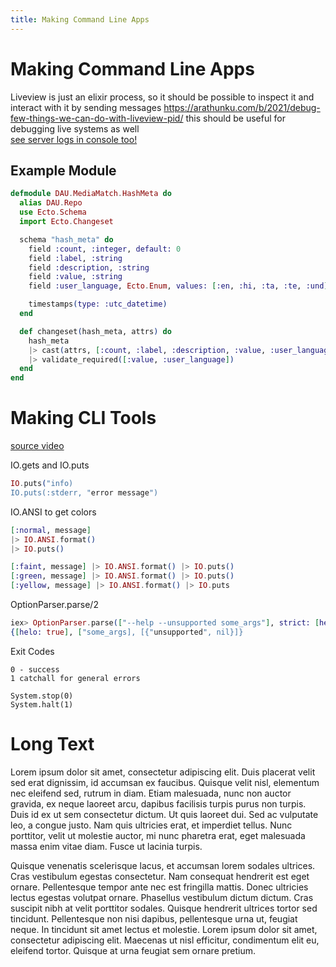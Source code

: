 ```yaml
---
title: Making Command Line Apps
---
```


# Making Command Line Apps
Liveview is just an elixir process, so it should be possible to inspect it and interact with it by sending messages
https://arathunku.com/b/2021/debug-few-things-we-can-do-with-liveview-pid/
this should be useful for debugging live systems as well  
[see server logs in console too!](https://twitter.com/chris_mccord/status/1772631568772710507)



## Example Module

```elixir
defmodule DAU.MediaMatch.HashMeta do
  alias DAU.Repo
  use Ecto.Schema
  import Ecto.Changeset

  schema "hash_meta" do
    field :count, :integer, default: 0
    field :label, :string
    field :description, :string
    field :value, :string
    field :user_language, Ecto.Enum, values: [:en, :hi, :ta, :te, :und]

    timestamps(type: :utc_datetime)
  end

  def changeset(hash_meta, attrs) do
    hash_meta
    |> cast(attrs, [:count, :label, :description, :value, :user_language])
    |> validate_required([:value, :user_language])
  end
end

```

# Making CLI Tools
[source video](https://www.youtube.com/watch?v=MLPWjH0RzWE)

IO.gets and IO.puts

```elixir
IO.puts("info)
IO.puts(:stderr, "error message")
```
IO.ANSI to get colors

```elixir
[:normal, message] 
|> IO.ANSI.format() 
|> IO.puts()

[:faint, message] |> IO.ANSI.format() |> IO.puts()
[:green, message] |> IO.ANSI.format() |> IO.puts()
[:yellow, message] |> IO.ANSI.format() |> IO.puts
```
OptionParser.parse/2
```elixir
iex> OptionParser.parse(["--help --unsupported some_args"], strict: [help: :boolean])
{[helo: true], ["some_args], [{"unsupported", nil}]}
```

Exit Codes
```
0 - success
1 catchall for general errors

System.stop(0)
System.halt(1)
```


# Long Text


Lorem ipsum dolor sit amet, consectetur adipiscing elit. Duis placerat velit sed erat dignissim, id accumsan ex faucibus. Quisque velit nisl, elementum nec eleifend sed, rutrum in diam. Etiam malesuada, nunc non auctor gravida, ex neque laoreet arcu, dapibus facilisis turpis purus non turpis. Duis id ex ut sem consectetur dictum. Ut quis laoreet dui. Sed ac vulputate leo, a congue justo. Nam quis ultricies erat, et imperdiet tellus. Nunc porttitor, velit ut molestie auctor, mi nunc pharetra erat, eget malesuada massa enim vitae diam. Fusce ut lacinia turpis.

Quisque venenatis scelerisque lacus, et accumsan lorem sodales ultrices. Cras vestibulum egestas consectetur. Nam consequat hendrerit est eget ornare. Pellentesque tempor ante nec est fringilla mattis. Donec ultricies lectus egestas volutpat ornare. Phasellus vestibulum dictum dictum. Cras suscipit nibh at velit porttitor sodales. Quisque hendrerit ultrices tortor sed tincidunt. Pellentesque non nisi dapibus, pellentesque urna ut, feugiat neque. In tincidunt sit amet lectus et molestie. Lorem ipsum dolor sit amet, consectetur adipiscing elit. Maecenas ut nisl efficitur, condimentum elit eu, eleifend tortor. Quisque at urna feugiat sem ornare pretium. 